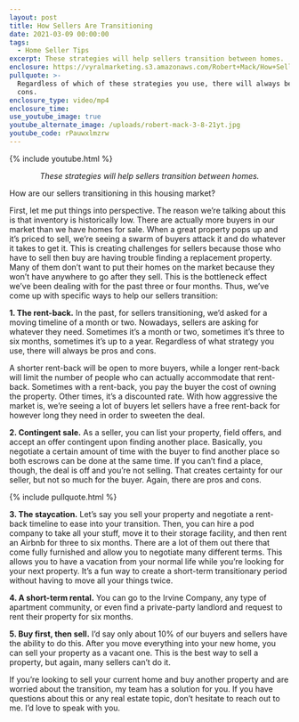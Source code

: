 ```yaml
---
layout: post
title: How Sellers Are Transitioning
date: 2021-03-09 00:00:00
tags:
  - Home Seller Tips
excerpt: These strategies will help sellers transition between homes.
enclosure: https://vyralmarketing.s3.amazonaws.com/Robert+Mack/How+Sellers+Are+Transitioning.mp4
pullquote: >-
  Regardless of which of these strategies you use, there will always be pros and
  cons.
enclosure_type: video/mp4
enclosure_time:
use_youtube_image: true
youtube_alternate_image: /uploads/robert-mack-3-8-21yt.jpg
youtube_code: rPauwxlmzrw
---
```

{% include youtube.html %}

<p style="text-align: center;"><em>These strategies will help sellers transition between homes.</em></p>

How are our sellers transitioning in this housing market?

First, let me put things into perspective. The reason we’re talking about this is that inventory is historically low. There are actually more buyers in our market than we have homes for sale. When a great property pops up and it’s priced to sell, we’re seeing a swarm of buyers attack it and do whatever it takes to get it. This is creating challenges for sellers because those who have to sell then buy are having trouble finding a replacement property. Many of them don’t want to put their homes on the market because they won’t have anywhere to go after they sell. This is the bottleneck effect we’ve been dealing with for the past three or four months. Thus, we’ve come up with specific ways to help our sellers transition:

**1\. The rent-back.** In the past, for sellers transitioning, we’d asked for a moving timeline of a month or two. Nowadays, sellers are asking for whatever they need. Sometimes it’s a month or two, sometimes it’s three to six months, sometimes it’s up to a year. Regardless of what strategy you use, there will always be pros and cons.

A shorter rent-back will be open to more buyers, while a longer rent-back will limit the number of people who can actually accommodate that rent-back. Sometimes with a rent-back, you pay the buyer the cost of owning the property. Other times, it’s a discounted rate. With how aggressive the market is, we’re seeing a lot of buyers let sellers have a free rent-back for however long they need in order to sweeten the deal.

**2\. Contingent sale.** As a seller, you can list your property, field offers, and accept an offer contingent upon finding another place. Basically, you negotiate a certain amount of time with the buyer to find another place so both escrows can be done at the same time. If you can’t find a place, though, the deal is off and you’re not selling. That creates certainty for our seller, but not so much for the buyer. Again, there are pros and cons.

{% include pullquote.html %}

**3\. The staycation.** Let’s say you sell your property and negotiate a rent-back timeline to ease into your transition. Then, you can hire a pod company to take all your stuff, move it to their storage facility, and then rent an Airbnb for three to six months. There are a lot of them out there that come fully furnished and allow you to negotiate many different terms. This allows you to have a vacation from your normal life while you’re looking for your next property. It’s a fun way to create a short-term transitionary period without having to move all your things twice.

**4\. A short-term rental.** You can go to the Irvine Company, any type of apartment community, or even find a private-party landlord and request to rent their property for six months.

**5\. Buy first, then sell.** I’d say only about 10% of our buyers and sellers have the ability to do this. After you move everything into your new home, you can sell your property as a vacant one. This is the best way to sell a property, but again, many sellers can’t do it.

If you’re looking to sell your current home and buy another property and are worried about the transition, my team has a solution for you. If you have questions about this or any real estate topic, don’t hesitate to reach out to me. I’d love to speak with you.
